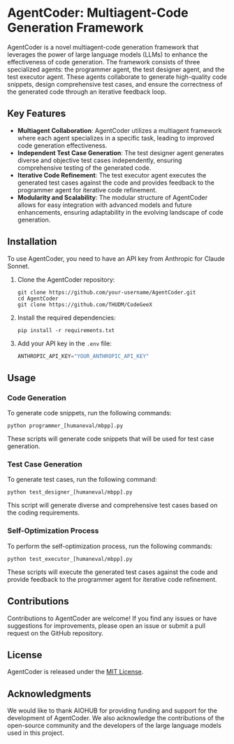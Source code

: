 # AgentCoder: Multiagent-Code Generation Framework

AgentCoder is a novel multiagent-code generation framework that leverages the power of large language models (LLMs) to enhance the effectiveness of code generation. The framework consists of three specialized agents: the programmer agent, the test designer agent, and the test executor agent. These agents collaborate to generate high-quality code snippets, design comprehensive test cases, and ensure the correctness of the generated code through an iterative feedback loop.

## Key Features

- **Multiagent Collaboration**: AgentCoder utilizes a multiagent framework where each agent specializes in a specific task, leading to improved code generation effectiveness.
- **Independent Test Case Generation**: The test designer agent generates diverse and objective test cases independently, ensuring comprehensive testing of the generated code.
- **Iterative Code Refinement**: The test executor agent executes the generated test cases against the code and provides feedback to the programmer agent for iterative code refinement.
- **Modularity and Scalability**: The modular structure of AgentCoder allows for easy integration with advanced models and future enhancements, ensuring adaptability in the evolving landscape of code generation.

## Installation

To use AgentCoder, you need to have an API key from Anthropic for Claude Sonnet.
1. Clone the AgentCoder repository:
   ```
   git clone https://github.com/your-username/AgentCoder.git
   cd AgentCoder
   git clone https://github.com/THUDM/CodeGeeX
   ```

2. Install the required dependencies:
   ```
   pip install -r requirements.txt
   ```

3. Add your API key in the `.env` file:
   ```python
   ANTHROPIC_API_KEY="YOUR_ANTHROPIC_API_KEY"
   ```

## Usage

### Code Generation

To generate code snippets, run the following commands:
```
python programmer_[humaneval/mbpp].py
```
These scripts will generate code snippets that will be used for test case generation.

### Test Case Generation

To generate test cases, run the following command:
```
python test_designer_[humaneval/mbpp].py
```
This script will generate diverse and comprehensive test cases based on the coding requirements.

### Self-Optimization Process

To perform the self-optimization process, run the following commands:
```
python test_executor_[humaneval/mbpp].py
```
These scripts will execute the generated test cases against the code and provide feedback to the programmer agent for iterative code refinement.


## Contributions

Contributions to AgentCoder are welcome! If you find any issues or have suggestions for improvements, please open an issue or submit a pull request on the GitHub repository.

## License

AgentCoder is released under the [MIT License](LICENSE).

## Acknowledgments

We would like to thank AIOHUB for providing funding and support for the development of AgentCoder. We also acknowledge the contributions of the open-source community and the developers of the large language models used in this project.
